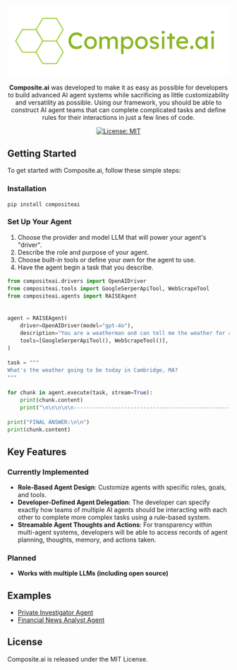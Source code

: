 <div align="center">

![Composite.ai Logo](./docs/logo-full.png)

**Composite.ai** was developed to make it as easy as possible for developers to build advanced AI agent systems while sacrificing as little customizability and versatility as possible. Using our framework, you should be able to construct AI agent teams that can complete complicated tasks and define rules for their interactions in just a few lines of code.

[![License: MIT](https://img.shields.io/badge/License-MIT-green.svg)](https://opensource.org/licenses/MIT)

</div>

## Getting Started

To get started with Composite.ai, follow these simple steps:

### Installation

```shell
pip install compositeai
```

### Set Up Your Agent

1. Choose the provider and model LLM that will power your agent's "driver".
2. Describe the role and purpose of your agent.
3. Choose built-in tools or define your own for the agent to use.
4. Have the agent begin a task that you describe.

```python
from compositeai.drivers import OpenAIDriver
from compositeai.tools import GoogleSerperApiTool, WebScrapeTool
from compositeai.agents import RAISEAgent


agent = RAISEAgent(
    driver=OpenAIDriver(model="gpt-4o"),
    description="You are a weatherman and can tell me the weather for any location.",
    tools=[GoogleSerperApiTool(), WebScrapeTool()],
)

task = """
What's the weather going to be today in Cambridge, MA?
"""

for chunk in agent.execute(task, stream=True):
    print(chunk.content)
    print("\n\n\n\n\n----------------------------------------------------------------------------------------------------------\n\n\n\n\n")

print("FINAL ANSWER:\n\n")
print(chunk.content)
```

## Key Features

### Currently Implemented

- **Role-Based Agent Design**: Customize agents with specific roles, goals, and tools.
- **Developer-Defined Agent Delegation**: The developer can specify exactly how teams of multiple AI agents should be interacting with each other to complete more complex tasks using a rule-based system.
- **Streamable Agent Thoughts and Actions**: For transparency within multi-agent systems, developers will be able to access records of agent planning, thoughts, memory, and actions taken.

### Planned
- **Works with multiple LLMs (including open source)**

## Examples

- [Private Investigator Agent](https://github.com/Composite-Corporation/compositeAI/blob/main/examples/private_investigator.py)
- [Financial News Analyst Agent](https://github.com/Composite-Corporation/compositeAI/blob/main/examples/stock_analysis.py)

## License

Composite.ai is released under the MIT License.